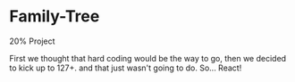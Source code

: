 # Family-Tree
20% Project

First we thought that hard coding would be the way to go, then we decided to kick up to 127+. and that just wasn't going to do. So... React!
